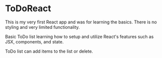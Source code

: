 # ToDoReact

This is my very first React app and was for learning the basics. There is no styling and very limited functionality. 

Basic ToDo list learning how to setup and utilize React's features such as JSX, components, and state.

ToDo list can add items to the list or delete.
